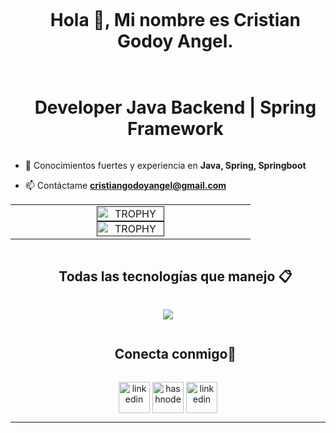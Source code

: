 <!--horizontal divider(gradiant)-->


<!--h1 without bottom border-->
<div id="user-content-toc">
  <ul align="center">
    <summary><h1 style="display: inline-block">Hola 👋, Mi nombre es Cristian Godoy Angel. </h1></summary>
  </ul>
</div>



<!--h2 without bottom border-->
<div id="user-content-toc">
  <ul align="center">
    <summary><h1 style="display: inline-block"> Developer Java Backend | Spring Framework</h1></summary>
  </ul>
</div>


<!--Intro start-->
- 🔭 Conocimientos fuertes y experiencia en  **Java, Spring, Springboot**

<!-- 🎥 Creo contenido para que juntos aprendamos mas de programación   [Canal de Youtube](https://www.youtube.com/@PastorCode)-->

- 📫 Contáctame **cristiangodoyangel@gmail.com**





<!--- stats & Trophy (start) -->
<p align="center">
  <!--- stats (start) -->
<table align="center">
<tr border="none">
<td width="50%" align="center">


  
<a href="" title="Stats">
      <img align="center" width=54% src="https://github-readme-stats.vercel.app/api?username=cristiangodoyangel&theme=vue-dark&show_icons=true&hide_border=true&count_private=true" alt="TROPHY" />
    </a>



<a href="" title="Stats">
      <img align="center" width=54% src="https://github-readme-stats.vercel.app/api/top-langs/?username=cristiangodoyangel&theme=blueberry&show_icons=true&hide_border=true&layout=compact" alt="TROPHY" />
    </a>
  
  </td>
</tr>
</table>



</p>        
<!--- stats (end) -->


<!--h1 without bottom border-->
<div id="user-content-toc">
  <ul align="center">
    <summary><h2 style="display: inline-block">Todas las tecnologías que manejo 📋 </h2></summary>
  </ul>
</div>
<!--tech stack icons-->
<p align="center">
  <a href="https://skillicons.dev">
    <img src="https://skillicons.dev/icons?i=java,spring,php,mysql,bootstrap,idea,phpstorm,vscode,visualstudio,maven,postman,postgres,hibernate,linux,ubuntu,mint,git,github,html,css,js,discord,figma,vercel,au,autocad,ps,pr,sketchup,wordpress" />
  </a>
</p>


<!-- Contáctame -->
<!--h2 without bottom border-->
<div id="user-content-toc">
  <ul align="center">
    <summary><h2 style="display: inline-block">Conecta conmigo🤝</h2></summary>
  </ul>
</div>

<!--icons and links-->
<p align="center">
<a href="https://www.linkedin.com/in/cristiangodoyangel/" target="blank"><img align="center" src="https://user-images.githubusercontent.com/88904952/234979284-68c11d7f-1acc-4f0c-ac78-044e1037d7b0.png" alt="linkedin" height="50" width="50" /></a>
<a href="mailto:  cristiangodoyangel@gmail.com" target="blank"><img align="center" src="https://cdn.jim-nielsen.com/watchos/512/mail-2020-03-26.png?rf=1024" alt="hashnode" height="50" width="50" /></a>
<a href="https://www.youtube.com/@PastorCode" target="blank"><img align="center" src="https://icons-for-free.com/iff/png/256/youtube+icon-1320086787359480731.png" alt="linkedin" height="50" width="50" /></a>
  
</p>



----------------------------------------------------------------------
